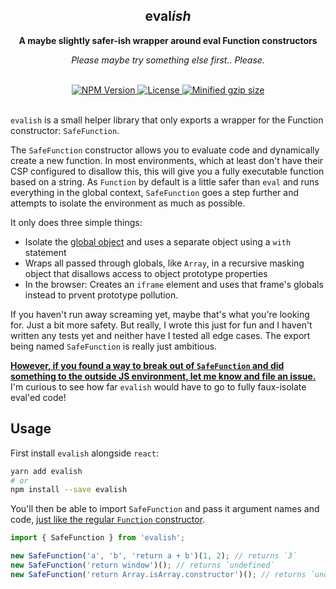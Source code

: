 <div align="center">
  <h2 align="center" aria-label="evalish">eval<i>ish</i></h2>
  <p align="center"><strong>A maybe slightly safer-ish wrapper around eval Function constructors</strong></p>
  <p align="center"><i>Please maybe try something else first.. Please.</i></p>
  <br />
  <a href="https://npmjs.com/package/evalish">
    <img alt="NPM Version" src="https://img.shields.io/npm/v/evalish.svg" />
  </a>
  <a href="https://npmjs.com/package/evalish">
    <img alt="License" src="https://img.shields.io/npm/l/evalish.svg" />
  </a>
  <a href="https://bundlephobia.com/result?p=evalish">
    <img alt="Minified gzip size" src="https://img.shields.io/bundlephobia/minzip/evalish.svg?label=gzip%20size" />
  </a>
  <br />
  <br />
</div>

`evalish` is a small helper library that only exports a wrapper for the Function constructor: `SafeFunction`.

The `SafeFunction` constructor allows you to evaluate code and dynamically create a new function. In most environments,
which at least don't have their CSP configured to disallow this, this will give you a fully executable function based
on a string. As `Function` by default is a little safer than `eval` and runs everything in the global context,
`SafeFunction` goes a step further and attempts to isolate the environment as much as possible.

It only does three simple things:
- Isolate the [global object](https://developer.mozilla.org/en-US/docs/Glossary/Global_object) and uses a separate object using a `with` statement
- Wraps all passed through globals, like `Array`, in a recursive masking object that disallows access to object prototype properties
- In the browser: Creates an `iframe` element and uses that frame's globals instead to prvent prototype pollution.

If you haven't run away screaming yet, maybe that's what you're looking for. Just a bit more safety.
But really, I wrote this just for fun and I haven't written any tests yet and neither have I tested all edge cases.
The export being named `SafeFunction` is really just ambitious.

[**However, if you found a way to break out of `SafeFunction` and did something to the outside JS environment, let me
know and file an issue.**](https://github.com/kitten/evalish/issues/new)
I'm curious to see how far `evalish` would have to go to fully faux-isolate eval'ed code!

## Usage

First install `evalish` alongside `react`:

```sh
yarn add evalish
# or
npm install --save evalish
```

You'll then be able to import `SafeFunction` and pass it argument names and code,
[just like the regular `Function` constructor](https://developer.mozilla.org/en-US/docs/Web/JavaScript/Reference/Global_Objects/Function/Function).

```js
import { SafeFunction } from 'evalish';

new SafeFunction('a', 'b', 'return a + b')(1, 2); // returns `3`
new SafeFunction('return window')(); // returns `undefined`
new SafeFunction('return Array.isArray.constructor')(); // returns `undefined`
```
